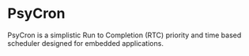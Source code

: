 # PsyCron

PsyCron is a simplistic Run to Completion (RTC) priority and time based scheduler designed for embedded applications.
